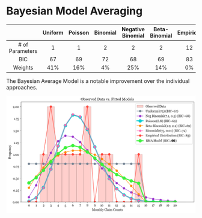 # Bayesian Model Averaging

| | Uniform | Poisson | Binomial | Negative Binomial | Beta-Binomial | Empirical | BMA |
| :---: | :---: | :---: | :---: | :---: | :---: | :---: | :---: |
| # of Parameters | 1 | 1 | 2 | 2 | 2 | 12 | 1.4 |
| BIC | 67 | 69 | 72 | 68 | 69 | 83 | **66** |
| Weights | 41% | 16% | 4% | 25% | 14% | 0% | - |

The Bayesian Average Model is a notable improvement over the individual approaches.

![Bayesian Average Model](output/observed%20data%20vs%20fitted%20models.png)
